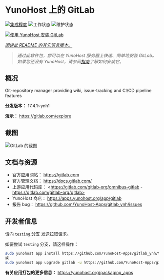 <!--
注意：此 README 由 <https://github.com/YunoHost/apps/tree/master/tools/readme_generator> 自动生成
请勿手动编辑。
-->

# YunoHost 上的 GitLab

[![集成程度](https://dash.yunohost.org/integration/gitlab.svg)](https://ci-apps.yunohost.org/ci/apps/gitlab/) ![工作状态](https://ci-apps.yunohost.org/ci/badges/gitlab.status.svg) ![维护状态](https://ci-apps.yunohost.org/ci/badges/gitlab.maintain.svg)

[![使用 YunoHost 安装 GitLab](https://install-app.yunohost.org/install-with-yunohost.svg)](https://install-app.yunohost.org/?app=gitlab)

*[阅读此 README 的其它语言版本。](./ALL_README.md)*

> *通过此软件包，您可以在 YunoHost 服务器上快速、简单地安装 GitLab。*  
> *如果您还没有 YunoHost，请参阅[指南](https://yunohost.org/install)了解如何安装它。*

## 概况

Git-repository manager providing wiki, issue-tracking and CI/CD pipeline features

**分发版本：** 17.4.1~ynh1

**演示：** <https://gitlab.com/explore>

## 截图

![GitLab 的截图](./doc/screenshots/GitLab_running_11.0_(2018-07).png)

## 文档与资源

- 官方应用网站： <https://gitlab.com>
- 官方管理文档： <https://docs.gitlab.com/>
- 上游应用代码库： <https://gitlab.com/gitlab-org/omnibus-gitlab - https://gitlab.com/gitlab-org/gitlab>
- YunoHost 商店： <https://apps.yunohost.org/app/gitlab>
- 报告 bug： <https://github.com/YunoHost-Apps/gitlab_ynh/issues>

## 开发者信息

请向 [`testing` 分支](https://github.com/YunoHost-Apps/gitlab_ynh/tree/testing) 发送拉取请求。

如要尝试 `testing` 分支，请这样操作：

```bash
sudo yunohost app install https://github.com/YunoHost-Apps/gitlab_ynh/tree/testing --debug
或
sudo yunohost app upgrade gitlab -u https://github.com/YunoHost-Apps/gitlab_ynh/tree/testing --debug
```

**有关应用打包的更多信息：** <https://yunohost.org/packaging_apps>
